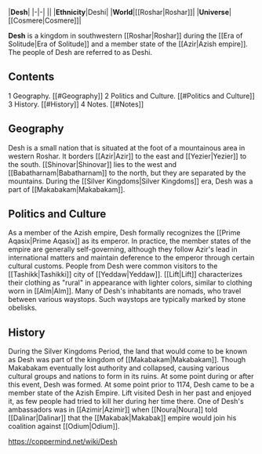 |**Desh**|
|-|-|
||
|**Ethnicity**|Deshi|
|**World**|[[Roshar\|Roshar]]|
|**Universe**|[[Cosmere\|Cosmere]]|

**Desh** is a kingdom in southwestern [[Roshar\|Roshar]] during the [[Era of Solitude\|Era of Solitude]] and a member state of the [[Azir\|Azish empire]]. The people of Desh are referred to as Deshi.

## Contents

1 Geography. [[#Geography]] 
2 Politics and Culture. [[#Politics and Culture]] 
3 History. [[#History]] 
4 Notes. [[#Notes]] 


## Geography
Desh is a small nation that is situated at the foot of a mountainous area in western Roshar. It borders [[Azir\|Azir]] to the east and [[Yezier\|Yezier]] to the south. [[Shinovar\|Shinovar]] lies to the west and [[Babatharnam\|Babatharnam]] to the north, but they are separated by the mountains. During the [[Silver Kingdoms\|Silver Kingdoms]] era, Desh was a part of [[Makabakam\|Makabakam]].

## Politics and Culture
As a member of the Azish empire, Desh formally recognizes the [[Prime Aqasix\|Prime Aqasix]] as its emperor. In practice, the member states of the empire are generally self-governing, although they follow Azir's lead in international matters and maintain deference to the emperor through certain cultural customs.
People from Desh were common visitors to the [[Tashikk\|Tashikki]] city of [[Yeddaw\|Yeddaw]]. [[Lift\|Lift]] characterizes their clothing as "rural" in appearance with lighter colors, similar to clothing worn in [[Alm\|Alm]]. Many of Desh's inhabitants are nomads, who travel between various waystops. Such waystops are typically marked by stone obelisks.

## History
During the Silver Kingdoms Period, the land that would come to be known as Desh was part of the kingdom of [[Makabakam\|Makabakam]]. Though Makabakam eventually lost authority and collapsed, causing various cultural groups and nations to form in its ruins. At some point during or after this event, Desh was formed.
At some point prior to 1174, Desh came to be a member state of the Azish Empire.
Lift visited Desh in her past and enjoyed it, as few people had tried to kill her during her time there.
One of Desh's ambassadors was in [[Azimir\|Azimir]] when [[Noura\|Noura]] told [[Dalinar\|Dalinar]] that the [[Makabak\|Makabak]] empire would join his coalition against [[Odium\|Odium]].



https://coppermind.net/wiki/Desh
